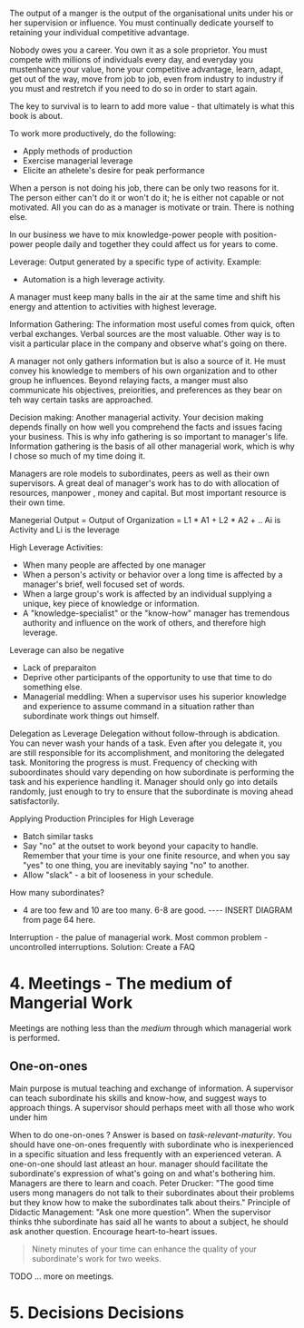 The  output of a manger is the output of the organisational units under his or her supervision or influence. 
You must continually dedicate yourself to retaining your individual competitive advantage.

Nobody owes you a career. You own it as a sole proprietor. You must compete with millions of individuals every day, and everyday you mustenhance your value, hone your competitive advantage, learn, adapt, get out of the way, move from job to job, even from industry to industry if you must and restretch if you need to do so in order to start again. 

The key to survival is to learn to add more value - that ultimately is what this book is about. 

To work more productively, do the following:
- Apply methods of production
- Exercise managerial leverage
- Elicite an athelete's desire for peak performance

When a person is not doing his job, there can be only two reasons for it. The person either can't do it or won't do it; he is either not capable or not motivated. All you can do as a manager is motivate or train. There is nothing else. 

In our business we have to mix knowledge-power people with position-power people daily and together they could affect us for years to come. 

Leverage: Output generated by a specific type of activity. 
Example: 
- Automation is a high leverage activity.

A manager must keep many balls in the air at the same time and shift his energy and attention to activities with highest leverage.

Information Gathering:
The information most useful comes from quick, often verbal exchanges. Verbal sources are the most valuable.
Other way is to visit a particular place in the company and observe what's going on there.

A manager not only gathers information but is also a source of it. He must convey his knowledge to members of his own organization and to other group he influences. Beyond relaying facts, a manger must also communicate his objectives, preiorities, and preferences as they bear on teh way certain tasks are approached.

Decision making: Another managerial activity. Your decision making depends finally on how well you comprehend the facts and issues facing your business. This is why info gathering is so important to manager's life. 
Information gathering is the basis of all other managerial work, which is why I chose so much of my time doing it. 

Managers are role models to subordinates, peers as well as their own supervisors.
A great deal of manager's work has to do with allocation of resources, manpower , money and capital. But most important resource is their own time. 

Manegerial Output = Output of Organization
                  = L1 * A1 + L2 * A2 + .. 
                  Ai is Activity and Li is the leverage

High Leverage Activities:
- When many people are affected by one manager 
- When a person's activity or behavior over a long time is affected by a manager's brief, well focused set of words.
- When a large group's work is affected by an individual supplying a unique, key piece of knowledge or information. 
- A "knowledge-specialist" or the "know-how" manager has tremendous authority and influence on the work of others, and therefore high leverage.

Leverage can also be negative
- Lack of preparaiton
- Deprive other participants of the opportunity to use that time to do something else.
- Managerial meddling: When a supervisor uses his superior knowledge and experience to assume command in a situation rather than subordinate work things out himself. 

Delegation as Leverage
Delegation without follow-through is abdication. You can never wash your hands of a task. Even after you delegate it, you are still responsible for its accomplishment, and monitoring the delegated task. 
Monitoring the progress is must. Frequency of checking with suboordinates should vary depending on how subordinate is performing the task and his experience handling it. 
Manager should only go into details randomly, just enough to try to ensure that the subordinate is moving ahead satisfactorily. 

Applying Production Principles for High Leverage
- Batch similar tasks
- Say "no" at the outset to work beyond your capacity to handle. Remember that your time is your one finite resource, and when you say "yes" to one thing, you are inevitably saying "no" to another.
- Allow "slack" - a bit of looseness in your schedule.

How many subordinates?
- 4 are too few and 10 are too many. 6-8 are good.
---- INSERT DIAGRAM from page 64 here.

Interruption - the palue of managerial work. 
Most common problem - uncontrolled interruptions.
Solution: Create a FAQ

# 4. Meetings - The medium of Mangerial Work 

Meetings are nothing less than the *medium* through which managerial work is performed. 

## One-on-ones
Main purpose is mutual teaching and exchange of information.
A supervisor can teach subordinate his skills and know-how, and suggest ways to approach things.
A supervisor should perhaps meet with all those who work under him

When to do one-on-ones ? 
Answer is based on *task-relevant-maturity*.
You should have one-on-ones frequently with subordinate who is inexperienced in a specific situation and less frequently with an experienced veteran.
A one-on-one should last atleast an hour. manager should facilitate the subordinate's expression of what's going on and what's bothering him. Managers are there to learn and coach. 
Peter Drucker: "The good time users mong managers do not talk to their subordinates about their problems but they know how to make the subordinates talk about theirs."
Principle of Didactic Management: "Ask one more question". When the supervisor thinks thhe subordinate has said all he wants to about a subject, he should ask another question.
Encourage heart-to-heart issues.
> Ninety minutes of your time can enhance the quality of your subordinate's work for two weeks.

TODO ... more on meetings.

# 5. Decisions Decisions






